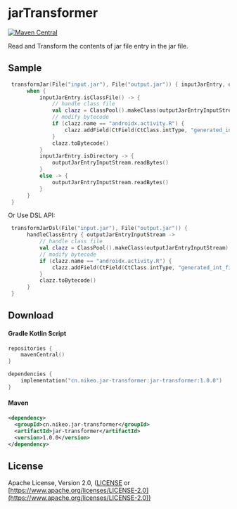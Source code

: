 jarTransformer
===========

[![Maven Central](https://maven-badges.herokuapp.com/maven-central/cn.nikeo.jar-transformer/jar-transformer/badge.svg)](https://maven-badges.herokuapp.com/maven-central/cn.nikeo.jar-transformer/jar-transformer)

Read and Transform the contents of jar file entry in the jar file.

Sample
------
```kotlin
 transformJar(File("input.jar"), File("output.jar")) { inputJarEntry, outputJarEntryInputStream ->
      when {
          inputJarEntry.isClassFile() -> {
              // handle class file
              val clazz = ClassPool().makeClass(outputJarEntryInputStream)
              // modify bytecode
              if (clazz.name == "androidx.activity.R") {
                  clazz.addField(CtField(CtClass.intType, "generated_int_field", clazz), "100")
              }
              clazz.toBytecode()
          }
          inputJarEntry.isDirectory -> {
              outputJarEntryInputStream.readBytes()
          }
          else -> {
              outputJarEntryInputStream.readBytes()
          }
      }
 }

```

Or Use DSL API:
```kotlin
 transformJarDsl(File("input.jar"), File("output.jar")) {
      handleClassEntry { outputJarEntryInputStream ->
          // handle class file
          val clazz = ClassPool().makeClass(outputJarEntryInputStream)
          // modify bytecode
          if (clazz.name == "androidx.activity.R") {
              clazz.addField(CtField(CtClass.intType, "generated_int_field", clazz), "100")
          }
          clazz.toBytecode()
      }
 }
```

Download
--------

#### Gradle Kotlin Script
```kotlin
repositories {
    mavenCentral()
}

dependencies {
    implementation("cn.nikeo.jar-transformer:jar-transformer:1.0.0")
}
```

#### Maven
```xml
<dependency>
  <groupId>cn.nikeo.jar-transformer</groupId>
  <artifactId>jar-transformer</artifactId>
  <version>1.0.0</version>
</dependency>
```

License
-------

Apache License, Version 2.0, ([LICENSE](https://github.com/nikeorever/jarTransformer/blob/trunk/LICENSE) or [https://www.apache.org/licenses/LICENSE-2.0](https://www.apache.org/licenses/LICENSE-2.0))

